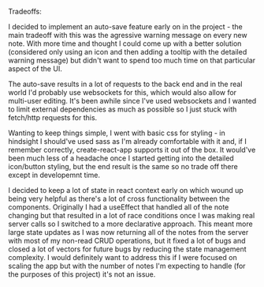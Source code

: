 Tradeoffs:

I decided to implement an auto-save feature early on in the project - the main tradeoff with this was the agressive warning message on every new note. With more time and thought I could come up with a better solution (considered only using an icon and then adding a tooltip with the detailed warning message) but didn't want to spend too much time on that particular aspect of the UI.

The auto-save results in a lot of requests to the back end and in the real world I'd probably use websockets for this, which would also allow for multi-user editing. It's been awhile since I've used websockets and I wanted to limit external dependencies as much as possible so I just stuck with fetch/http requests for this.

Wanting to keep things simple, I went with basic css for styling - in hindsight I should've used sass as I'm already comfortable with it and, if I remember correctly, create-react-app supports it out of the box. It would've been much less of a headache once I started getting into the detailed icon/button styling, but the end result is the same so no trade off there except in developemnt time.

I decided to keep a lot of state in react context early on which wound up being very helpful as there's a lot of cross functionality between the components. Originally I had a useEffect that handled all of the note changing but that resulted in a lot of race conditions once I was making real server calls so I switched to a more declarative approach. This meant more large state updates as I was now returning all of the notes from the server with most of my non-read CRUD operations, but it fixed a lot of bugs and closed a lot of vectors for future bugs by reducing the state management complexity. I would definitely want to address this if I were focused on scaling the app but with the number of notes I'm expecting to handle (for the purposes of this project) it's not an issue.
